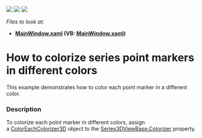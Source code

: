<!-- default badges list -->
![](https://img.shields.io/endpoint?url=https://codecentral.devexpress.com/api/v1/VersionRange/128568920/22.2.2%2B)
[![](https://img.shields.io/badge/Open_in_DevExpress_Support_Center-FF7200?style=flat-square&logo=DevExpress&logoColor=white)](https://supportcenter.devexpress.com/ticket/details/T466386)
[![](https://img.shields.io/badge/📖_How_to_use_DevExpress_Examples-e9f6fc?style=flat-square)](https://docs.devexpress.com/GeneralInformation/403183)
<!-- default badges end -->
<!-- default file list -->
*Files to look at*:

* **[MainWindow.xaml](./CS/ColorizerExample/MainWindow.xaml) (VB: [MainWindow.xaml](./VB/ColorizerExample/MainWindow.xaml))**
<!-- default file list end -->
# How to colorize series point markers in different colors


This example demonstrates how to color each point marker in a different color.


<h3>Description</h3>

<p>To colorize each point marker in different colors, assign a&nbsp;<a href="https://documentation.devexpress.com/#WPF/clsDevExpressXpfChartsColorEachColorizer3Dtopic">ColorEachColorizer3D</a>&nbsp;object to the&nbsp;<a href="https://documentation.devexpress.com/#WPF/DevExpressXpfChartsSeries3DViewBase_Colorizertopic">Series3DViewBase.Colorizer</a>&nbsp;property.</p>

<br/>


